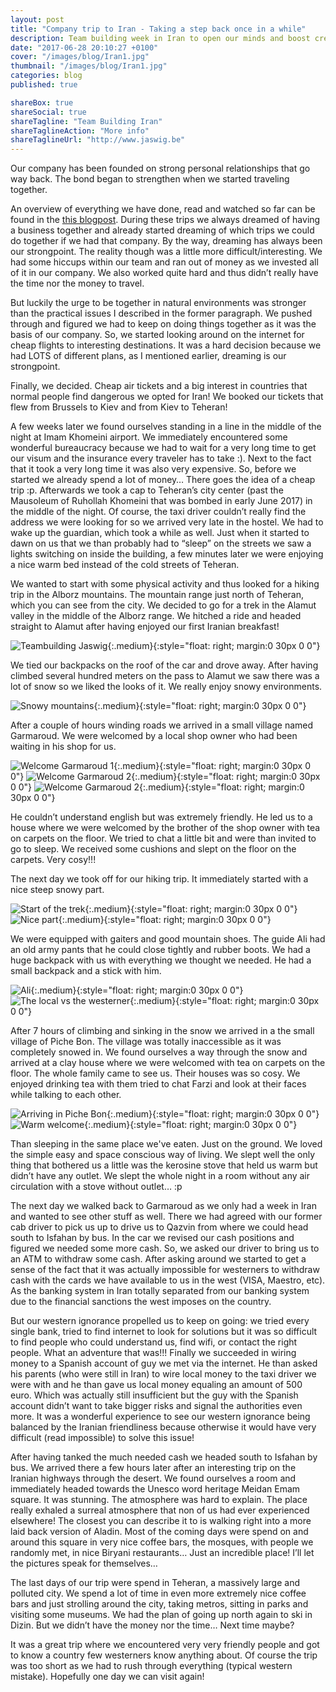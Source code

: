 ```yaml
---
layout: post
title: "Company trip to Iran - Taking a step back once in a while"
description: Team building week in Iran to open our minds and boost creativity and cohesion.
date: "2017-06-28 20:10:27 +0100"
cover: "/images/blog/Iran1.jpg"
thumbnail: "/images/blog/Iran1.jpg"
categories: blog
published: true

shareBox: true
shareSocial: true
shareTagline: "Team Building Iran"
shareTaglineAction: "More info"
shareTaglineUrl: "http://www.jaswig.be"
---
```


Our company has been founded on strong personal relationships that go way back. The bond began to strengthen when we started traveling together.
<!--more-->

An overview of everything we have done, read and watched so far can be found in the [this blogpost](http://www.jaswig.be/blog/2016/07/12/foundational-content-for-jaswig.html). During these trips we always dreamed of having a business together and already started dreaming of which trips we could do together if we had that company. By the way, dreaming has always been our strongpoint. The reality though was a little more difficult/interesting. We had some hiccups within our team and ran out of money as we invested all of it in our company. We also worked quite hard and thus didn’t really have the time nor the money to travel. 

But luckily the urge to be together in natural environments was stronger than the practical issues I described in the former paragraph. We pushed through and figured we had to keep on doing things together as it was the basis of our company. So, we started looking around on the internet for cheap flights to interesting destinations. It was a hard decision because we had LOTS of different plans, as I mentioned earlier, dreaming is our strongpoint. 

Finally, we decided. Cheap air tickets and a big interest in countries that normal people find dangerous we opted for Iran! We booked our tickets that flew from Brussels to Kiev and from Kiev to Teheran!

A few weeks later we found ourselves standing in a line in the middle of the night at Imam Khomeini airport. We immediately encountered some wonderful bureaucracy because we had to wait for a very long time to get our visum and the insurance every traveler has to take :). Next to the fact that it took a very long time it was also very expensive. So, before we started we already spend a lot of money… There goes the idea of a cheap trip :p. Afterwards we took a cap to Teheran’s city center (past the Mausoleum of Ruhollah Khomeini that was bombed in early June 2017) in the middle of the night. Of course, the taxi driver couldn’t really find the address we were looking for so we arrived very late in the hostel. We had to wake up the guardian, which took a while as well. Just when it started to dawn on us that we than probably had to “sleep” on the streets we saw a lights switching on inside the building, a few minutes later we were enjoying a nice warm bed instead of the cold streets of Teheran.

We wanted to start with some physical activity and thus looked for a hiking trip in the Alborz mountains. The mountain range just north of Teheran, which you can see from the city. We decided to go for a trek in the Alamut valley in the middle of the Alborz range. We hitched a ride and headed straight to Alamut after having enjoyed our first Iranian breakfast!

![Teambuilding Jaswig](/images/blog/Iran14.jpg){:.medium}{:style="float: right; margin:0 30px 0 0"}

We tied our backpacks on the roof of the car and drove away. After having climbed several hundred meters on the pass to Alamut we saw there was a lot of snow so we liked the looks of it. We really enjoy snowy environments.

![Snowy mountains](/images/blog/Iran15.jpg){:.medium}{:style="float: right; margin:0 30px 0 0"}

After a couple of hours winding roads we arrived in a small village named Garmaroud. We were welcomed by a local shop owner who had been waiting in his shop for us.

![Welcome Garmaroud 1](/images/blog/Iran5.jpg){:.medium}{:style="float: right; margin:0 30px 0 0"}
![Welcome Garmaroud 2](/images/blog/Iran6.jpg){:.medium}{:style="float: right; margin:0 30px 0 0"}
![Welcome Garmaroud 2](/images/blog/Iran12.jpg){:.medium}{:style="float: right; margin:0 30px 0 0"}

He couldn’t understand english but was extremely friendly. He led us to a house where we were welcomed by the brother of the shop owner with tea on carpets on the floor. We tried to chat a little bit and were than invited to go to sleep. We received some cushions and slept on the floor on the carpets. Very cosy!!!

The next day we took off for our hiking trip. It immediately started with a nice steep snowy part.

![Start of the trek](/images/blog/Iran7.jpg){:.medium}{:style="float: right; margin:0 30px 0 0"}
![Nice part](/images/blog/Iran16.jpg){:.medium}{:style="float: right; margin:0 30px 0 0"}

We were equipped with gaiters and good mountain shoes. The guide Ali had an old army pants that he could close tightly and rubber boots. We had a huge backpack with us with everything we thought we needed. He had a small backpack and a stick with him. 

![Ali](/images/blog/Iran13.jpg){:.medium}{:style="float: right; margin:0 30px 0 0"}
![The local vs the westerner](/images/blog/Iran9.jpg){:.medium}{:style="float: right; margin:0 30px 0 0"}

After 7 hours of climbing and sinking in the snow we arrived in a the small village of Piche Bon. The village was totally inaccessible as it was completely snowed in. We found ourselves a way through the snow and arrived at a clay house where we were welcomed with tea on carpets on the floor. The whole family came to see us.  Their houses was so cosy. We enjoyed drinking tea with them tried to chat Farzi and look at their faces while talking to each other. 

![Arriving in Piche Bon](/images/blog/Iran8.jpg){:.medium}{:style="float: right; margin:0 30px 0 0"}
![Warm welcome](/images/blog/Iran4.jpg){:.medium}{:style="float: right; margin:0 30px 0 0"}

Than sleeping in the same place we've eaten. Just on the ground. We loved the simple easy and space conscious way of living. We slept well the only thing that bothered us a little was the kerosine stove that held us warm but didn’t have any outlet. We slept the whole night in a room without any air circulation with a stove without outlet… :p 

The next day we walked back to Garmaroud as we only had a week in Iran and wanted to see other stuff as well. There we had agreed with our former cab driver to pick us up to drive us to Qazvin from where we could head south to Isfahan by bus. In the car we revised our cash positions and figured we needed some more cash. So, we asked our driver to bring us to an ATM to withdraw some cash. After asking around we started to get a sense of the fact that it was actually impossible for westerners to withdraw cash with the cards we have available to us in the west (VISA, Maestro, etc). As the banking system in Iran totally separated from our banking system due to the financial sanctions the west imposes on the country. 

But our western ignorance propelled us to keep on going: we tried every single bank, tried to find internet to look for solutions but it was so difficult to find people who could understand us, find wifi, or contact the right people. What an adventure that was!!! Finally we succeeded in wiring money to a Spanish account of guy we met via the internet. He than asked his parents (who were still in Iran) to wire local money to the taxi driver we were with and he than gave us local money equaling an amount of 500 euro. Which was actually still insufficient but the guy with the Spanish account didn’t want to take bigger risks and signal the authorities even more. It was a wonderful experience to see our western ignorance being balanced by the Iranian friendliness because otherwise it would have very difficult (read impossible) to solve this issue!

After having tanked the much needed cash we headed south to Isfahan by bus. We arrived there a few hours later after an interesting trip on the Iranian highways through the desert. We found ourselves a room and immediately headed towards the Unesco word heritage Meidan Emam square. It was stunning. The atmosphere was hard to explain. The place really exhaled a surreal atmosphere that non of us had ever experienced elsewhere! The closest you can describe it to is walking right into a more laid back version of Aladin. Most of the coming days were spend on and around this square in very nice coffee bars, the mosques, with people we randomly met, in nice Biryani restaurants… Just an incredible place! I’ll let the pictures speak for themselves… 

The last days of our trip were spend in Teheran, a massively large and polluted city. We spend a lot of time in even more extremely nice coffee bars and just strolling around the city, taking metros, sitting in parks and visiting some museums. We had the plan of going up north again to ski in Dizin. But we didn’t have the money nor the time… Next time maybe?

It was a great trip where we encountered very very friendly people and got to know a country few westerners know anything about. Of course the trip was too short as we had to rush through everything (typical western mistake). Hopefully one day we can visit again!
